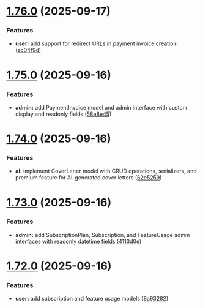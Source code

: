 # [1.76.0](https://github.com/ghorbani-mohammad/Django-Social-Networks-Crawler/compare/v1.75.0...v1.76.0) (2025-09-17)


### Features

* **user:** add support for redirect URLs in payment invoice creation ([ec04f9d](https://github.com/ghorbani-mohammad/Django-Social-Networks-Crawler/commit/ec04f9df2b1efd1f690bc4df78d825e1c0c198d3))



# [1.75.0](https://github.com/ghorbani-mohammad/Django-Social-Networks-Crawler/compare/v1.74.0...v1.75.0) (2025-09-16)


### Features

* **admin:** add PaymentInvoice model and admin interface with custom display and readonly fields ([58e8e45](https://github.com/ghorbani-mohammad/Django-Social-Networks-Crawler/commit/58e8e45e6d1eeb9c31657c845cc10c7590c0e087))



# [1.74.0](https://github.com/ghorbani-mohammad/Django-Social-Networks-Crawler/compare/v1.73.0...v1.74.0) (2025-09-16)


### Features

* **ai:** implement CoverLetter model with CRUD operations, serializers, and premium feature for AI-generated cover letters ([62e5259](https://github.com/ghorbani-mohammad/Django-Social-Networks-Crawler/commit/62e525961dd4e2e5805deab3b9fee625ab3a327e))



# [1.73.0](https://github.com/ghorbani-mohammad/Django-Social-Networks-Crawler/compare/v1.72.0...v1.73.0) (2025-09-16)


### Features

* **admin:** add SubscriptionPlan, Subscription, and FeatureUsage admin interfaces with readonly datetime fields ([4113d0e](https://github.com/ghorbani-mohammad/Django-Social-Networks-Crawler/commit/4113d0e19416ed30bf47bdb26311e5b17374b07a))



# [1.72.0](https://github.com/ghorbani-mohammad/Django-Social-Networks-Crawler/compare/v1.71.2...v1.72.0) (2025-09-16)


### Features

* **user:** add subscription and feature usage models ([8a93282](https://github.com/ghorbani-mohammad/Django-Social-Networks-Crawler/commit/8a932824213aee2d53bce53b9779bc14126a13d4))



